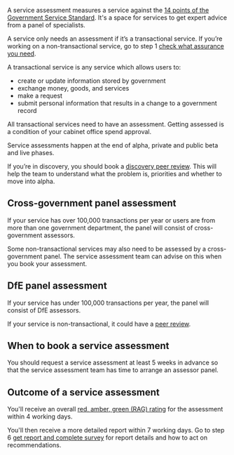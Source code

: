 A service assessment measures a service against the [14 points of the Government Service Standard](/service-standard). It's a space for services to get expert advice from a panel of specialists.

A service only needs an assessment if it’s a transactional service. If you’re working on a non-transactional service, go to step 1 [check what assurance you need](/service-assurance/check-what-assurance-you-need-for-your-service). 

A transactional service is any service which allows users to: 

- create or update information stored by government 
- exchange money, goods, and services 
- make a request 
- submit personal information that results in a change to a government record 

All transactional services need to have an assessment. Getting assessed is a condition of your cabinet office spend approval. 

Service assessments happen at the end of alpha, private and public beta and live phases. 

If you’re in discovery, you should book a [discovery peer review](/service-assurance/discovery-peer-review). This will help the team to understand what the problem is, priorities and whether to move into alpha.

## Cross-government panel assessment 

If your service has over 100,000 transactions per year or users are from more than one government department, the panel will consist of cross-government assessors.

Some non-transactional services may also need to be assessed by a cross-government panel. The service assessment team can advise on this when you book your assessment.



## DfE panel assessment 

If your service has under 100,000 transactions per year, the panel will consist of DfE assessors. 

If your service is non-transactional, it could have a [peer review](/service-assurance/alpha-beta-peer-reviews).  

## When to book a service assessment 

You should request a service assessment at least 5 weeks in advance so that the service assessment team has time to arrange an assessor panel. 

## Outcome of a service assessment 

You'll receive an overall [red, amber, green (RAG) rating](/service-assurance/complete-assessment-report/#give-the-service-a-rag-rating-for-each-service-standard) for the assessment within 4 working days.

You'll then receive a more detailed report within 7 working days. Go to step 6 [get report and complete survey](/service-assurance/get-assessment-report) for report details and how to act on recommendations. 

